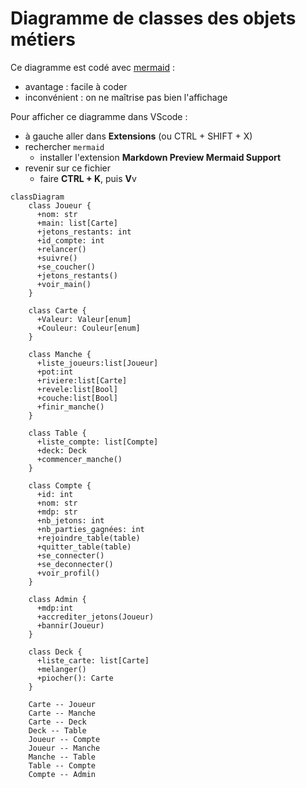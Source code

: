 
# Diagramme de classes des objets métiers

Ce diagramme est codé avec [mermaid](https://mermaid.js.org/syntax/classDiagram.html) :

* avantage : facile à coder
* inconvénient : on ne maîtrise pas bien l'affichage

Pour afficher ce diagramme dans VScode :

* à gauche aller dans **Extensions** (ou CTRL + SHIFT + X)
* rechercher `mermaid`
  * installer l'extension **Markdown Preview Mermaid Support**
* revenir sur ce fichier
  * faire **CTRL + K**, puis **V**v

```mermaid
classDiagram
    class Joueur {
      +nom: str
      +main: list[Carte]
      +jetons_restants: int
      +id_compte: int 
      +relancer()
      +suivre()
      +se_coucher()
      +jetons_restants()
      +voir_main()
    }
    
    class Carte {
      +Valeur: Valeur[enum]
      +Couleur: Couleur[enum]
    }
    
    class Manche {
      +liste_joueurs:list[Joueur]
      +pot:int
      +riviere:list[Carte]
      +revele:list[Bool]
      +couche:list[Bool]
      +finir_manche()
    }

    class Table {
      +liste_compte: list[Compte]
      +deck: Deck 
      +commencer_manche()
    }
    
    class Compte {
      +id: int
      +nom: str
      +mdp: str
      +nb_jetons: int
      +nb_parties_gagnées: int 
      +rejoindre_table(table)
      +quitter_table(table)
      +se_connecter()
      +se_deconnecter()
      +voir_profil()
    }

    class Admin {
      +mdp:int
      +accrediter_jetons(Joueur)
      +bannir(Joueur)
    }

    class Deck {
      +liste_carte: list[Carte]
      +melanger()
      +piocher(): Carte
    }

    Carte -- Joueur
    Carte -- Manche
    Carte -- Deck
    Deck -- Table
    Joueur -- Compte
    Joueur -- Manche
    Manche -- Table
    Table -- Compte
    Compte -- Admin
```
